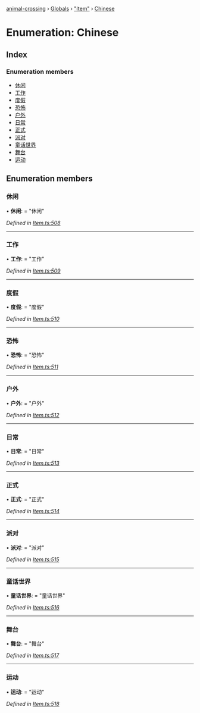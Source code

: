 [animal-crossing](../README.md) › [Globals](../globals.md) › ["Item"](../modules/_item_.md) › [Chinese](_item_.chinese.md)

# Enumeration: Chinese

## Index

### Enumeration members

* [休闲](_item_.chinese.md#休闲)
* [工作](_item_.chinese.md#工作)
* [度假](_item_.chinese.md#度假)
* [恐怖](_item_.chinese.md#恐怖)
* [户外](_item_.chinese.md#户外)
* [日常](_item_.chinese.md#日常)
* [正式](_item_.chinese.md#正式)
* [派对](_item_.chinese.md#派对)
* [童话世界](_item_.chinese.md#童话世界)
* [舞台](_item_.chinese.md#舞台)
* [运动](_item_.chinese.md#运动)

## Enumeration members

###  休闲

• **休闲**: = "休闲"

*Defined in [Item.ts:508](https://github.com/Norviah/animal-crossing/blob/e2f78c4/module/types/Item.ts#L508)*

___

###  工作

• **工作**: = "工作"

*Defined in [Item.ts:509](https://github.com/Norviah/animal-crossing/blob/e2f78c4/module/types/Item.ts#L509)*

___

###  度假

• **度假**: = "度假"

*Defined in [Item.ts:510](https://github.com/Norviah/animal-crossing/blob/e2f78c4/module/types/Item.ts#L510)*

___

###  恐怖

• **恐怖**: = "恐怖"

*Defined in [Item.ts:511](https://github.com/Norviah/animal-crossing/blob/e2f78c4/module/types/Item.ts#L511)*

___

###  户外

• **户外**: = "户外"

*Defined in [Item.ts:512](https://github.com/Norviah/animal-crossing/blob/e2f78c4/module/types/Item.ts#L512)*

___

###  日常

• **日常**: = "日常"

*Defined in [Item.ts:513](https://github.com/Norviah/animal-crossing/blob/e2f78c4/module/types/Item.ts#L513)*

___

###  正式

• **正式**: = "正式"

*Defined in [Item.ts:514](https://github.com/Norviah/animal-crossing/blob/e2f78c4/module/types/Item.ts#L514)*

___

###  派对

• **派对**: = "派对"

*Defined in [Item.ts:515](https://github.com/Norviah/animal-crossing/blob/e2f78c4/module/types/Item.ts#L515)*

___

###  童话世界

• **童话世界**: = "童话世界"

*Defined in [Item.ts:516](https://github.com/Norviah/animal-crossing/blob/e2f78c4/module/types/Item.ts#L516)*

___

###  舞台

• **舞台**: = "舞台"

*Defined in [Item.ts:517](https://github.com/Norviah/animal-crossing/blob/e2f78c4/module/types/Item.ts#L517)*

___

###  运动

• **运动**: = "运动"

*Defined in [Item.ts:518](https://github.com/Norviah/animal-crossing/blob/e2f78c4/module/types/Item.ts#L518)*
